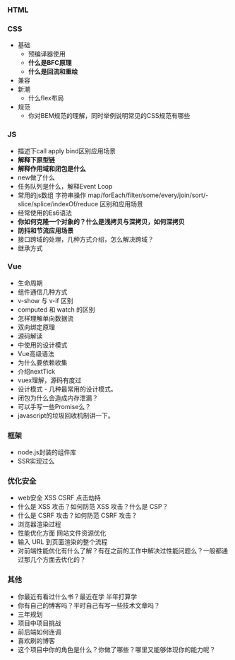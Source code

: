 ### HTML
### CSS
  - 基础
    - 预编译器使用
    - **什么是BFC原理**
    - **什么是回流和重绘**
  - 兼容
  - 新潮
    - 什么flex布局
  - 规范
    - 你对BEM规范的理解，同时举例说明常见的CSS规范有哪些

### JS
  - 描述下call apply bind区别应用场景
  - **解释下原型链**
  - **解释作用域和闭包是什么**
  - new做了什么
  - 任务队列是什么，解释Event Loop
  - 常用的js数组 字符串操作 map/forEach/filter/some/every/join/sort/- slice/splice/indexOf/reduce 区别和应用场景
  - 经常使用的Es6语法
  - **你如何克隆一个对象的？什么是浅拷贝与深拷贝，如何深拷贝**
  - **防抖和节流应用场景**
  - 接口跨域的处理，几种方式介绍，怎么解决跨域？
  - 继承方式


### Vue
  - 生命周期
  - 组件通信几种方式
  - v-show 与 v-if 区别
  - computed 和 watch 的区别
  - 怎样理解单向数据流
  - 双向绑定原理
  - 源码解读
  - 中使用的设计模式
  - Vue高级语法
  - 为什么要依赖收集
  - 介绍nextTick
  - vuex理解，源码有度过
  - 设计模式 - 几种最常用的设计模式。
  - 闭包为什么会造成内存泄漏？
  - 可以手写一些Promise么？
  - javascript的垃圾回收机制讲一下。

### 框架
  - node.js封装的组件库 
  - SSR实现过么

### 优化安全
  - web安全 XSS CSRF 点击劫持
  - 什么是 XSS 攻击？如何防范 XSS 攻击？什么是 CSP？
  - 什么是 CSRF 攻击？如何防范 CSRF 攻击？
  - 浏览器渲染过程
  - 性能优化方面  网站文件资源优化
  - 输入 URL 到页面渲染的整个流程
  - 对前端性能优化有什么了解？有在之前的工作中解决过性能问题么？一般都通过那几个方面去优化的？


### 其他
  - 你最近有看过什么书？最近在学 半年打算学
  - 你有自己的博客吗？平时自己有写一些技术文章吗？
  - 三年规划
  - 项目中项目挑战
  - 前后端如何连调
  - 喜欢刷的博客
  - 这个项目中你的角色是什么？你做了哪些？哪里又能够体现你的能力呢？
